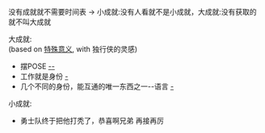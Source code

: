 
没有成就就不需要时间表 -> 小成就:没有人看就不是小成就，大成就:没有获取的就不叫大成就



大成就:<br>
(based on [特殊意义](https://github.com/7900ms/000nottheater_deserted_systemlibrary/blob/master/supplementary/tram-window.md), with 独行侠的灵感)
- 摆POSE [-](https://github.com/7900ms/000nottheater_deserted_systemlibrary/blob/master/did/dido/1.md)[-](https://github.com/7900ms/000nottheater_deserted_systemlibrary/blob/master/did/dido/2.md)
- 工作就是身份 [-](https://github.com/7900ms/000nottheater_deserted_systemsoftware/tree/master/supplementary/Zhihua)
- 几个不同的身份，能互通的唯一东西之一--语言 [-](https://github.com/7900ms/000nottheater_deserted_systemsoftware/tree/master/supplementary/Zhihua)

小成就:
- 勇士队终于把他打秃了，恭喜啊兄弟 再接再厉

